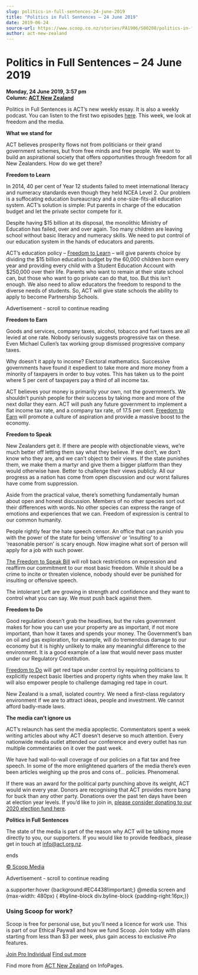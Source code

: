 ```yaml
---
slug: politics-in-full-sentences-24-june-2019
title: "Politics in Full Sentences – 24 June 2019"
date: 2019-06-24
source-url: https://www.scoop.co.nz/stories/PA1906/S00208/politics-in-full-sentences-24-june-2019.htm
author: act-new-zealand
---
```

Politics in Full Sentences – 24 June 2019
=========================================

**Monday, 24 June 2019, 3:57 pm**  
**Column: [ACT New Zealand](https://info.scoop.co.nz/ACT_New_Zealand)**

Politics in Full Sentences is ACT’s new weekly essay. It is also a weekly podcast. You can listen to the first two episodes [here](https://www.act.org.nz/r?u=ZmYk0vDXzI-wKs2dr62GoVdATBSEqnERkwWhCZt4g9MEcz4mM-Sz4Q6SSW4srDPMcmARKaMhpNMzYm481EgHyqEl8Eh8eu4GhVFRJmKs_iU&e=752ed10e9ed7db3a7867d6b86ebadc6c&utm_source=actnz&utm_medium=email&utm_campaign=pifs_24_june_2019&n=2). This week, we look at freedom and the media.

**What we stand for**

ACT believes prosperity flows not from politicians or their grand government schemes, but from free minds and free people. We want to build an aspirational society that offers opportunities through freedom for all New Zealanders. How do we get there?

**Freedom to Learn**

In 2014, 40 per cent of Year 12 students failed to meet international literacy and numeracy standards even though they held NCEA Level 2. Our problem is a suffocating education bureaucracy and a one-size-fits-all education system. ACT’s solution is simple: Put parents in charge of the education budget and let the private sector compete for it.

Despite having $15 billion at its disposal, the monolithic Ministry of Education has failed, over and over again. Too many children are leaving school without basic literacy and numeracy skills. We need to put control of our education system in the hands of educators and parents.

ACT’s education policy – [Freedom to Learn](https://www.act.org.nz/policies?e=752ed10e9ed7db3a7867d6b86ebadc6c&utm_source=actnz&utm_medium=email&utm_campaign=pifs_24_june_2019&n=3) – will give parents choice by dividing the $15 billion education budget by the 60,000 children born every year and providing every child with a Student Education Account with $250,000 over their life. Parents who want to remain at their state school can, but those who want to go private can do that, too. But this isn’t enough. We also need to allow educators the freedom to respond to the diverse needs of students. So, ACT will give state schools the ability to apply to become Partnership Schools.

Advertisement - scroll to continue reading





**Freedom to Earn**

Goods and services, company taxes, alcohol, tobacco and fuel taxes are all levied at one rate. Nobody seriously suggests progressive tax on these. Even Michael Cullen’s tax working group dismissed progressive company taxes.

Why doesn’t it apply to income? Electoral mathematics. Successive governments have found it expedient to take more and more money from a minority of taxpayers in order to buy votes. This has taken us to the point where 5 per cent of taxpayers pay a third of all income tax.

ACT believes your money is primarily your own, not the government’s. We shouldn’t punish people for their success by taking more and more of the next dollar they earn. ACT will push any future government to implement a flat income tax rate, and a company tax rate, of 17.5 per cent. [Freedom to Earn](https://www.act.org.nz/policies?e=752ed10e9ed7db3a7867d6b86ebadc6c&utm_source=actnz&utm_medium=email&utm_campaign=pifs_24_june_2019&n=4) will promote a culture of aspiration and provide a massive boost to the economy.

**Freedom to Speak**

New Zealanders get it. If there are people with objectionable views, we’re much better off letting them say what they believe. If we don’t, we don’t know who they are, and we can’t object to their views. If the state punishes them, we make them a martyr and give them a bigger platform than they would otherwise have. Better to challenge their views publicly. All our progress as a nation has come from open discussion and our worst failures have come from suppression.

Aside from the practical value, there’s something fundamentally human about open and honest discussion. Members of no other species sort out their differences with words. No other species can express the range of emotions and experiences that we can. Freedom of expression is central to our common humanity.

People rightly fear the hate speech censor. An office that can punish you with the power of the state for being ‘offensive’ or ‘insulting’ to a ‘reasonable person’ is scary enough. Now imagine what sort of person will apply for a job with such power.

[The Freedom to Speak Bill](https://www.act.org.nz/policies?e=752ed10e9ed7db3a7867d6b86ebadc6c&utm_source=actnz&utm_medium=email&utm_campaign=pifs_24_june_2019&n=5) will roll back restrictions on expression and reaffirm our commitment to our most basic freedom. While it should be a crime to incite or threaten violence, nobody should ever be punished for insulting or offensive speech.

The intolerant Left are growing in strength and confidence and they want to control what you can say. We must push back against them.

**Freedom to Do**

Good regulation doesn’t grab the headlines, but the rules government makes for how you can use your property are as important, if not more important, than how it taxes and spends your money. The Government’s ban on oil and gas exploration, for example, will do tremendous damage to our economy but it is highly unlikely to make any meaningful difference to the environment. It is a good example of a law that would never pass muster under our Regulatory Constitution.

[Freedom to Do](https://www.act.org.nz/policies?e=752ed10e9ed7db3a7867d6b86ebadc6c&utm_source=actnz&utm_medium=email&utm_campaign=pifs_24_june_2019&n=6) will get red tape under control by requiring politicians to explicitly respect basic liberties and property rights when they make law. It will also empower people to challenge damaging red tape in court.

New Zealand is a small, isolated country. We need a first-class regulatory environment if we are to attract ideas, people and investment. We cannot afford badly-made laws.

**The media can’t ignore us**

ACT’s relaunch has sent the media apoplectic. Commentators spent a week writing articles about why ACT doesn’t deserve so much attention. Every nationwide media outlet attended our conference and every outlet has run multiple commentaries on it over the past week.

We have had wall-to-wall coverage of our policies on a flat tax and free speech. In some of the more enlightened quarters of the media there’s even been articles weighing up the pros and cons of… policies. Phenomenal.

If there was an award for the political party punching above its weight, ACT would win every year. Donors are recognising that ACT provides more bang for buck than any other party. Donations over the past ten days have been at election year levels. If you’d like to join in, [please consider donating to our 2020 election fund here](https://www.act.org.nz/donate?e=752ed10e9ed7db3a7867d6b86ebadc6c&utm_source=actnz&utm_medium=email&utm_campaign=pifs_24_june_2019&n=7).

**Politics in Full Sentences**

The state of the media is part of the reason why ACT will be talking more directly to you, our supporters. If you would like to provide feedback, please get in touch at [info@act.org.nz](mailto:info@act.org.nz).

  
ends

[© Scoop Media](http://www.scoop.co.nz/about/terms.html)  

Advertisement - scroll to continue reading



a.supporter:hover {background:#EC4438!important;} @media screen and (max-width: 480px) { #byline-block div.byline-block {padding-right:16px;}}

### Using Scoop for work?

Scoop is free for personal use, but you’ll need a licence for work use. This is part of our Ethical Paywall and how we fund Scoop. Join today with plans starting from less than $3 per week, plus gain access to exclusive _Pro_ features.  
  
[Join Pro Individual](https://pro.scoop.co.nz/Individual/?from=ProIn24) [Find out more](https://pro.scoop.co.nz/using-scoop-for-work/?from=ProIn24)

Find more from [ACT New Zealand](https://info.scoop.co.nz/ACT_New_Zealand) on InfoPages.